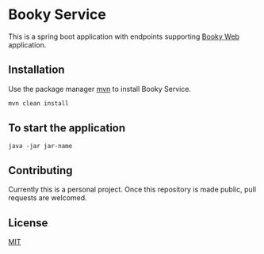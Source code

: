 # Booky Service

This is a spring boot application with endpoints supporting [Booky Web](https://github.com/emmanuelxavier040/booky-web) application.

## Installation

Use the package manager [mvn](https://maven.apache.org/) to install Booky Service.

```bash
mvn clean install
```

## To start the application
```
java -jar jar-name
```

## Contributing
Currently  this is a personal project. Once this repository is made public, pull requests are welcomed.

## License
[MIT](https://choosealicense.com/licenses/mit/)

